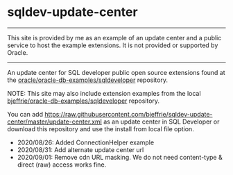 # sqldev-update-center

***** 
This site is provided by me as an example of an update center and a public service to host the example extensions. It is not provided or supported by Oracle. 
*****

An update center for SQL developer public open source extensions found at the [oracle/oracle-db-examples/sqldeveloper](https://github.com/oracle/oracle-db-examples/tree/master/sqldeveloper) repository.

NOTE: This site may also include extension examples from the local [bjeffrie/oracle-db-examples/sqldeveloper](https://github.com/bjeffrie/oracle-db-examples/tree/master/sqldeveloper) repository.

You can add https://raw.githubusercontent.com/bjeffrie/sqldev-update-center/master/update-center.xml
as an update center in SQL Developer or download this repository and use the install from local file option. 

* 2020/08/26: Added ConnectionHelper example
* 2020/08/31: Add alternate update center url
* 2020/09/01: Remove cdn URL masking. We do not need content-type & direct (raw) access works fine.